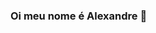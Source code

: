### Oi meu nome é Alexandre 👋

<!--
**Alezinhooow/Alezinhooow** is a ✨ _special_ ✨ repository because its `README.md` (this file) appears on your GitHub profile.

!![image](https://user-images.githubusercontent.com/108874543/179277668-fcc312eb-cb3d-4de7-ba7b-ec97e0d39b6f.png) - ![image](https://user-images.githubusercontent.com/108874543/179278548-dfaa13ee-411c-41b4-a7cd-c680856169bf.png)
![GitHub Stats](https://github-readme-stats.vercel.app/api?username=Alezinhooow&show_icons=true)
